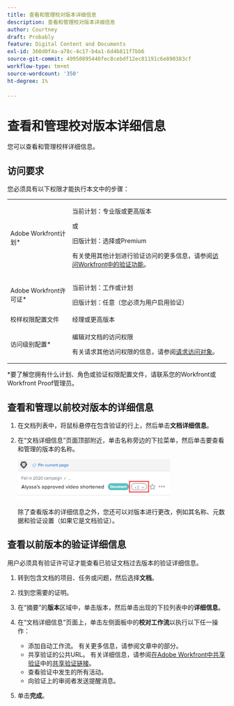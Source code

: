 ```yaml
---
title: 查看和管理校对版本详细信息
description: 查看和管理校对版本详细信息
author: Courtney
draft: Probably
feature: Digital Content and Documents
exl-id: 360d0f4a-a78c-4c17-b4a1-6d4b811f7bb6
source-git-commit: 49950895440fec8cebdf12ec81191c6e890383cf
workflow-type: tm+mt
source-wordcount: '350'
ht-degree: 1%

---
```


# 查看和管理校对版本详细信息

您可以查看和管理校样详细信息。

## 访问要求

您必须具有以下权限才能执行本文中的步骤：

<table style="table-layout:auto"> 
 <col> 
 <col> 
 <tbody> 
  <tr> 
   <td role="rowheader">Adobe Workfront计划*</td> 
   <td> <p>当前计划：专业版或更高版本</p> <p>或</p> <p>旧版计划：选择或Premium</p> <p>有关使用其他计划进行验证访问的更多信息，请参阅<a href="/help/quicksilver/administration-and-setup/manage-workfront/configure-proofing/access-to-proofing-functionality.md" class="MCXref xref">访问Workfront中的验证功能</a>。</p> </td> 
  </tr> 
  <tr> 
   <td role="rowheader">Adobe Workfront许可证*</td> 
   <td> <p>当前计划：工作或计划</p> <p>旧版计划：任意（您必须为用户启用验证）</p> </td> 
  </tr> 
  <tr> 
   <td role="rowheader">校样权限配置文件 </td> 
   <td>经理或更高版本</td> 
  </tr> 
  <tr> 
   <td role="rowheader">访问级别配置*</td> 
   <td> <p>编辑对文档的访问权限</p> <p>有关请求其他访问权限的信息，请参阅<a href="../../../../workfront-basics/grant-and-request-access-to-objects/request-access.md" class="MCXref xref">请求访问对象</a>。</p> </td> 
  </tr> 
 </tbody> 
</table>

&#42;要了解您拥有什么计划、角色或验证权限配置文件，请联系您的Workfront或Workfront Proof管理员。

## 查看和管理以前校对版本的详细信息

1. 在文档列表中，将鼠标悬停在包含验证的行上，然后单击&#x200B;**文档详细信息**。
1. 在“文档详细信息”页面顶部附近，单击名称旁边的下拉菜单，然后单击要查看和管理的版本的名称。

   ![](assets/version-drop-dn-doc-dtls-nwe-350x93.png)

   除了查看版本的详细信息之外，您还可以对版本进行更改，例如其名称、元数据和验证设置（如果它是文档验证）。

## 查看以前版本的验证详细信息

用户必须具有验证许可证才能查看已验证文档过去版本的验证详细信息。

1. 转到包含文档的项目、任务或问题，然后选择&#x200B;**文档**。
1. 找到您需要的证明。
1. 在“摘要”的&#x200B;**版本**&#x200B;区域中，单击版本，然后单击出现的下拉列表中的&#x200B;**详细信息**。

1. 在“文档详细信息”页面上，单击左侧面板中的&#x200B;**校对工作流**&#x200B;以执行以下任一操作：

   * 添加自动工作流。 有关更多信息，请参阅文章中的部分。
   * 共享验证的公共URL。 有关详细信息，请参阅[在Adobe Workfront中共享验证](../../../../review-and-approve-work/proofing/managing-proofs-within-workfront/share-a-proof-in-workfront.md)中的[共享验证链接](../../../../review-and-approve-work/proofing/managing-proofs-within-workfront/share-a-proof-in-workfront.md#share)。
   * 查看验证中发生的所有活动。
   * 向验证上的审阅者发送提醒消息。

1. 单击&#x200B;**完成**。
